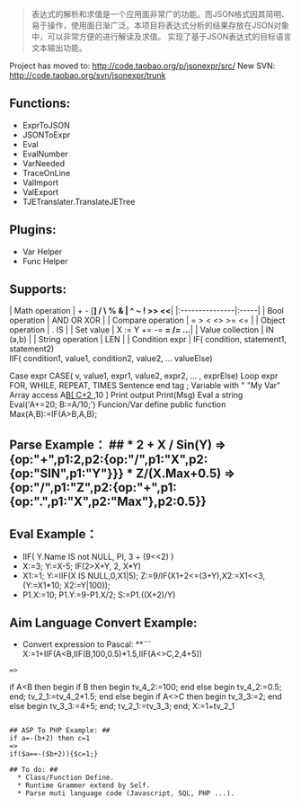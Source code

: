 > 表达式的解析和求值是一个应用面非常广的功能。而JSON格式因其简明、易于操作，使用面日渐广泛。本项目将表达式分析的结果存放在JSON对象中，可以非常方便的进行解读及求值。
> 实现了基于JSON表达式的目标语言文本输出功能。

Project has moved to: http://code.taobao.org/p/jsonexpr/src/
New SVN: http://code.taobao.org/svn/jsonexpr/trunk

## Functions: ##
  * ExprToJSON
  * JSONToExpr
  * Eval
  * EvalNumber
  * VarNeeded
  * TraceOnLine
  * ValImport
  * ValExport
  * TJETranslater.TranslateJETree

## Plugins: ##
  * Var Helper
  * Func Helper

## Supports: ##
| Math operation | + - [**] / \ % & | ^ ~ ! >> <<**|
|:---------------|:-----|
| Bool operation | AND OR XOR |
| Compare operation | = > < <> >= <= |
| Object operation | . IS |
| Set value      | X := Y  += -= **= /= ...**|
| Value collection | IN (a,b) |
| String operation | LEN  |
| Condition expr | IF( condition, statement1, statement2) <br> IIF( condition1, value1, condition2, value2, ... valueElse) <br>
<tr><td> Case expr      </td><td> CASE( v, value1, expr1, value2, expr2, ... , exprElse) </td></tr>
<tr><td> Loop expr      </td><td> FOR, WHILE, REPEAT, TIMES </td></tr>
<tr><td> Sentence end tag </td><td> ;    </td></tr>
<tr><td> Variable with " </td><td> "My Var" </td></tr>
<tr><td> Array access   </td><td> A<a href='.md'>B[ C+2 </a>,10 ] </td></tr>
<tr><td> Print output   </td><td> Print(Msg) </td></tr>
<tr><td> Eval a string  </td><td> Eval('A+=20; B:=A/10;') </td></tr>
<tr><td> Funcion/Var define</td><td> public function Max(A,B):=IF(A>B,A,B); </td></tr></tbody></table>

<h2>Parse Example： ##
  * 2 + X / Sin(Y)  =>  {op:"+",p1:2,p2:{op:"/",p1:"X",p2:{op:"SIN",p1:"Y"}}}
  * Z/(X.Max+0.5)  =>  {op:"/",p1:"Z",p2:{op:"+",p1:{op:".",p1:"X",p2:"Max"},p2:0.5}}

## Eval Example： ##
  * IIF( Y.Name IS not NULL, PI, 3 + (9<<2) )
  * X:=3;  Y:=X-5;  IF(2>X+Y, 2, X\*Y)
  * X1:=1; Y:=IIF(X IS NULL,0,X1|5); Z:=9/IF(X1+2<=(3+Y),X2:=X1<<3,(Y:=X1\*10; X2:=Y|100));
  * P1.X:=10; P1.Y:=9-P1.X/2; S:=P1.((X+2)/Y)

## Aim Language Convert Example: ##
  * Convert expression to Pascal: **```
X:=1+IIF(A<B,IIF(B,100,0.5)*1.5,IIF(A<>C,2,4+5))
```
=>
```
if A<B then
begin
  if B then
  begin
    tv_4_2:=100;
  end
  else begin
    tv_4_2:=0.5;
  end;
  tv_2_1:=tv_4_2*1.5;
end
else begin
  if A<>C then
  begin
    tv_3_3:=2;
  end
  else begin
    tv_3_3:=4+5;
  end;
  tv_2_1:=tv_3_3;
end;
X:=1+tv_2_1
```**

## ASP To PHP Example: ##
if a=-(b+2) then c=1
=>
if($a==-($b+2)){$c=1;}

## To do: ##
  * Class/Function Define.
  * Runtime Grammer extend by Self.
  * Parse muti language code (Javascript, SQL, PHP ...).